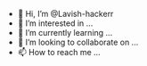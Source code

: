 - 👋 Hi, I’m @Lavish-hackerr
- 👀 I’m interested in ...
- 🌱 I’m currently learning ...
- 💞️ I’m looking to collaborate on ...
- 📫 How to reach me ...

<!---
Lavish-hackerr/Lavish-hackerr is a ✨ special ✨ repository because its `README.md` (this file) appears on your GitHub profile.
You can click the Preview link to take a look at your changes.
--->
